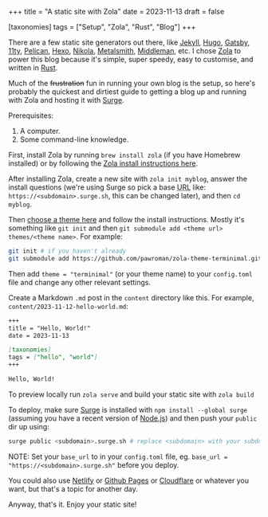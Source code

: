 +++
title = "A static site with Zola"
date = 2023-11-13
draft = false

[taxonomies]
tags = ["Setup", "Zola", "Rust", "Blog"]
+++

There are a few static site generators out there, like [Jekyll](https://jekyllrb.com), [Hugo](https://gohugo.io), [Gatsby](https://www.gatsbyjs.org), [11ty](https://www.11ty.dev/), [Pelican](https://getpelican.com), [Hexo](https://hexo.io), [Nikola](https://getnikola.com), [Metalsmith](https://metalsmith.io), [Middleman](https://middlemanapp.com), etc. I chose [Zola](https://getzola.org) to power this blog because it's simple, super speedy, easy to customise, and written in [Rust](https://www.rust-lang.org).

Much of the ~~frustration~~ fun in running your own blog is the setup, so here's probably the quickest and dirtiest guide to getting a blog up and running with Zola and hosting it with [Surge](https://surge.sh).

Prerequisites:

1. A computer.
2. Some command-line knowledge.

First, install Zola by running `brew install zola` (if you have Homebrew installed) or by following the [Zola install instructions here](https://www.getzola.org/documentation/getting-started/installation/).

After installing Zola, create a new site with `zola init myblog`, answer the install questions (we're using Surge so pick a base <abbr title="Uniform Resource Locator">URL</abbr> like: `https://<subdomain>.surge.sh`, this can be changed later), and then `cd myblog`.

Then [choose a theme here](https://www.getzola.org/themes/) and follow the install instructions. Mostly it's something like `git init` and then `git submodule add <theme url> themes/<theme name>`. For example:

```bash
git init # if you haven't already
git submodule add https://github.com/pawroman/zola-theme-terminimal.git themes/terminimal
```

Then add `theme = "terminimal"` (or your theme name) to your `config.toml` file and change any other relevant settings.

Create a Markdown `.md` post in the `content` directory like this. For example, `content/2023-11-12-hello-world.md`:

```markdown
+++
title = "Hello, World!"
date = 2023-11-13

[taxonomies]
tags = ["hello", "world"]
+++

Hello, World!
```

To preview locally run `zola serve` and build your static site with `zola build`

To deploy, make sure [Surge](https://surge.sh/help/getting-started-with-surge) is installed with `npm install --global surge` (assuming you have a recent version of [Node.js](https://nodejs.org)) and then push your `public` dir up using:

```bash
surge public <subdomain>.surge.sh # replace <subdomain> with your subdomain
```

NOTE: Set your `base_url` to in your `config.toml` file, eg. `base_url = "https://<subdomain>.surge.sh"` before you deploy.

You could also use [Netlify](https://www.netlify.com) or [Github Pages](https://pages.github.com) or [Cloudflare](https://pages.cloudflare.com/) or whatever you want, but that's a topic for another day.

Anyway, that's it. Enjoy your static site!
